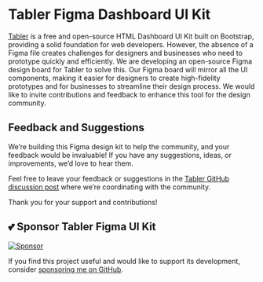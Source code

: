 # Tabler Figma Dashboard UI Kit

[Tabler](https://tabler.io/) is a free and open-source HTML Dashboard UI Kit built on Bootstrap, providing a solid foundation for web developers. However, the absence of a Figma file creates challenges for designers and businesses who need to prototype quickly and efficiently. We are developing an open-source Figma design board for Tabler to solve this. Our Figma board will mirror all the UI components, making it easier for designers to create high-fidelity prototypes and for businesses to streamline their design process. We would like to invite contributions and feedback to enhance this tool for the design community.

## Feedback and Suggestions

We’re building this Figma design kit to help the community, and your feedback would be invaluable! If you have any suggestions, ideas, or improvements, we’d love to hear them.

Feel free to leave your feedback or suggestions in the [Tabler GitHub discussion post](https://github.com/tabler/tabler/discussions/1973) where we’re coordinating with the community.

Thank you for your support and contributions!


## 💕 Sponsor Tabler Figma UI Kit

[![Sponsor](https://img.shields.io/badge/Sponsor-GitHub%20Sponsors-pink.svg)](https://github.com/sponsors/1Madgeek)

If you find this project useful and would like to support its development, consider [sponsoring me on GitHub](https://github.com/sponsors/1Madgeek).

